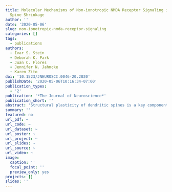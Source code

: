 ```yaml
---
title: Molecular Mechanisms of Non-ionotropic NMDA Receptor Signaling in Dendritic
  Spine Shrinkage
author: ''
date: '2020-05-06'
slug: non-ionotropic-nmda-receptor-signaling
categories: []
tags:
  - publications
authors: 
  - Ivar S. Stein
  - Deborah K. Park
  - Juan C. Flores
  - Jennifer N. Jahncke
  - Karen Zito
doi: '10.1523/JNEUROSCI.0046-20.2020'
publishDate: '2020-05-06T10:16:34-07:00'
publication_types:
  - '2'
publication: '*The Journal of Neuroscience*'
publication_short: ''
abstract: 'Structural plasticity of dendritic spines is a key component of the refinement of synaptic connections during learning. Recent studies highlight a novel role for the NMDA receptor (NMDAR), independent of ion flow, in driving spine shrinkage and LTD. Yet little is known about the molecular mechanisms that link conformational changes in the NMDAR to changes in spine size and synaptic strength. Here, using two-photon glutamate uncaging to induce plasticity at individual dendritic spines on hippocampal CA1 neurons from mice and rats of both sexes, we demonstrate that p38 MAPK is generally required downstream of non-ionotropic NMDAR signaling to drive both spine shrinkage and LTD. In a series of pharmacological and molecular genetic experiments, we identify key components of the non-ionotropic NMDAR signaling pathway driving dendritic spine shrinkage, including the interaction between NOS1AP (nitric oxide synthase 1 adaptor protein) and neuronal nitric oxide synthase (nNOS), nNOS enzymatic activity, activation of MK2 (MAPK-activated protein kinase 2) and cofilin, and signaling through CaMKII. Our results represent a large step forward in delineating the molecular mechanisms of non-ionotropic NMDAR signaling that can drive shrinkage and elimination of dendritic spines during synaptic plasticity.'
summary: ''
featured: no
url_pdf: ~
url_code: ~
url_dataset: ~
url_poster: ~
url_project: ~
url_slides: ~
url_source: ~
url_video: ~
image:
  caption: ''
  focal_point: ''
  preview_only: yes
projects: []
slides: ''
---
```

